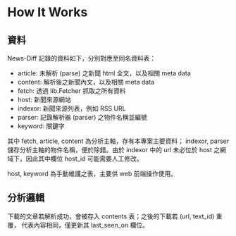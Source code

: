 # How It Works #

## 資料 ##

News-Diff 記錄的資料如下，分別對應至同名資料表：

* article: 未解析 (parse) 之新聞 html 全文，以及相關 meta data
* content: 解析後之新聞內文，以及相關 meta data
* fetch: 透過 lib.Fetcher 抓取之所有資料
* host: 新聞來源網站
* indexor: 新聞來源列表，例如 RSS URL
* parser: 記錄解析器 (parser) 之物件名稱並編號
* keyword: 關鍵字

其中 fetch, article, content 為分析主軸，存有本專案主要資料；
indexor, parser 儲存分析主軸的物件名稱，便於除錯。由於 indexor 中的 url 未必位於
host 之網域下，因此其中欄位 host_id 可能需要人工修改。

host, keyword 為手動維護之表，主要供 web 前端操作使用。

## 分析邏輯 ##

下載的文章若解析成功，會被存入 contents 表；之後的下載若 (url, text_id) 重覆，
代表內容相同，僅更新其 last_seen_on 欄位。
